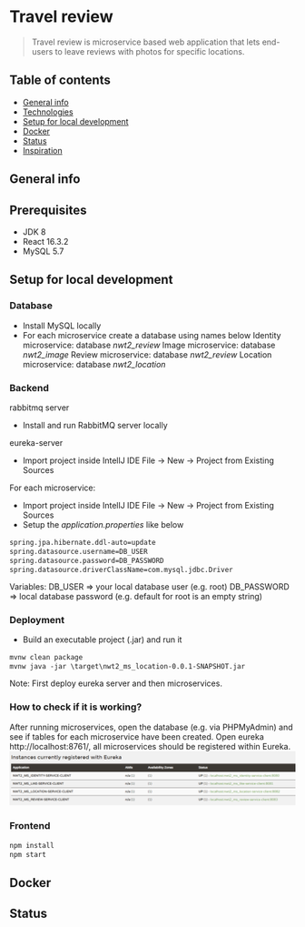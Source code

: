 # Travel review
> Travel review is microservice based web application that lets end-users to leave reviews with photos for specific locations. 

## Table of contents
* [General info](#general-info)
* [Technologies](#technologies)
* [Setup for local development](#setup)
* [Docker](#docker)
* [Status](#status)
* [Inspiration](#inspiration)


## General info



## Prerequisites
* JDK 8 
* React 16.3.2
* MySQL 5.7

## Setup for local development

### Database
* Install MySQL locally 
* For each microservice create a database using names below
Identity microservice: database _nwt2_review_
Image microservice: database _nwt2_image_
Review microservice: database _nwt2_review_
Location microservice: database _nwt2_location_


### Backend
rabbitmq server
* Install and run RabbitMQ server locally

eureka-server
* Import project inside IntellJ IDE File -> New -> Project from Existing Sources

For each microservice:
* Import project inside IntellJ IDE File -> New -> Project from Existing Sources
* Setup the _application.properties_ like below
```
spring.jpa.hibernate.ddl-auto=update 
spring.datasource.username=DB_USER
spring.datasource.password=DB_PASSWORD
spring.datasource.driverClassName=com.mysql.jdbc.Driver  
```
Variables:
DB_USER => your local database user (e.g. root)
DB_PASSWORD => local database password (e.g. default for root is an empty string)

### Deployment

* Build an executable project (.jar) and run it
```
mvnw clean package
mvnw java -jar \target\nwt2_ms_location-0.0.1-SNAPSHOT.jar
```
Note: First deploy eureka server and then microservices.

### How to check if it is working?
After running microservices, open the database (e.g. via PHPMyAdmin) and see if tables for each microservice have been created.
Open eureka http://localhost:8761/, all microservices should be registered within Eureka.
![microservices_eureka](https://github.com/vildanap/NWT_Tim2/blob/master/eureka.PNG)

### Frontend
```
npm install
npm start
```
## Docker


## Status

